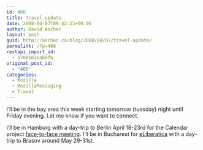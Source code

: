 ```yaml
---
id: 408
title: Travel update
date: 2008-04-07T09:42:13+00:00
author: David Ascher
layout: post
guid: http://ascher.ca/blog/2008/04/07/travel-update/
permalink: /?p=408
restapi_import_id:
  - 5780561eab8f6
original_post_id:
  - "408"
categories:
  - Mozilla
  - MozillaMessaging
  - Travel
---
```

I&#8217;ll be in the bay area this week starting tomorrow (tuesday) night until Friday evening. Let me know if you want to connect.

I&#8217;ll be in Hamburg with a day-trip to Berlin April 18-23rd for the Calendar project [face-to-face meeting](http://wiki.mozilla.org/Calendar:Hamburg_2008_-_F2F_Meeting). I&#8217;ll be in Bucharest for [eLiberatica](http://eliberatica.ro/2008/) with a day-trip to Brasov around May 29-31st.